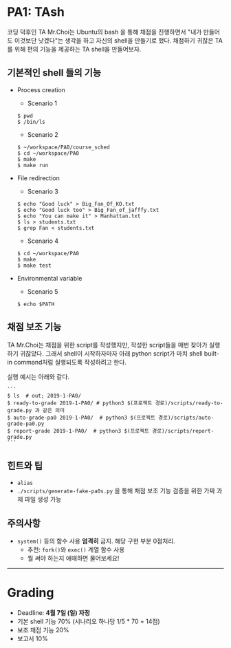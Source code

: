 # PA1: TAsh

코딩 덕후인 TA Mr.Choi는 Ubuntu의 bash 을 통해 채점을 진행하면서 "내가 만들어도 이것보단 낫겠다"는 생각을 하고 자신의 shell을 만들기로 했다. 채점하기 귀찮은 TA를 위해 편의 기능을 제공하는 TA shell을 만들어보자.

## 기본적인 shell 들의 기능

- Process creation

    * Scenario 1
    ```
    $ pwd
    $ /bin/ls
    ```
    
    * Scenario 2
    ```
    $ ~/workspace/PA0/course_sched
    $ cd ~/workspace/PA0
    $ make
    $ make run
    ```

- File redirection

    * Scenario 3
    ```
    $ echo "Good luck" > Big_Fan_Of_KO.txt
    $ echo "Good luck too" > Big_Fan_of_jafffy.txt
    $ echo "You can make it" > Manhattan.txt
    $ ls > students.txt
    $ grep Fan < students.txt
    ```
    
    * Scenario 4
    ```
    $ cd ~/workspace/PA0
    $ make
    $ make test
    ```

- Environmental variable

    * Scenario 5
    ```
    $ echo $PATH
    ```

## 채점 보조 기능

TA Mr.Choi는 채점을 위한 script를 작성했지만, 작성한 script들을 매번 찾아가 실행하기 귀찮았다. 그래서 shell이 시작하자마자 아래 python script가 마치 shell built-in command처럼 실행되도록 작성하려고 한다.

실행 예시는 아래와 같다.

    ```
    $ ls  # out; 2019-1-PA0/
    $ ready-to-grade 2019-1-PA0/ # python3 $(프로젝트 경로)/scripts/ready-to-grade.py 과 같은 의미
    $ auto-grade-pa0 2019-1-PA0/  # python3 $(프로젝트 경로)/scripts/auto-grade-pa0.py
    $ report-grade 2019-1-PA0/  # python3 $(프로젝트 경로)/scripts/report-grade.py
    ```

## 힌트와 팁

- `alias`
- `./scripts/generate-fake-pa0s.py` 을 통해 채점 보조 기능 검증을 위한 가짜 과제 파일 생성 가능

## 주의사항

- `system()` 등의 함수 사용 **엄격히** 금지. 해당 구현 부분 0점처리.
    - 추천: `fork()`와 `exec()` 계열 함수 사용
    - 뭘 써야 하는지 애매하면 물어보세요!

---

# Grading

- Deadline: **4월 7일 (일) 자정**
- 기본 shell 기능 70% (시나리오 하나당 1/5 * 70 = 14점)
- 보조 채점 기능 20%
- 보고서 10%

